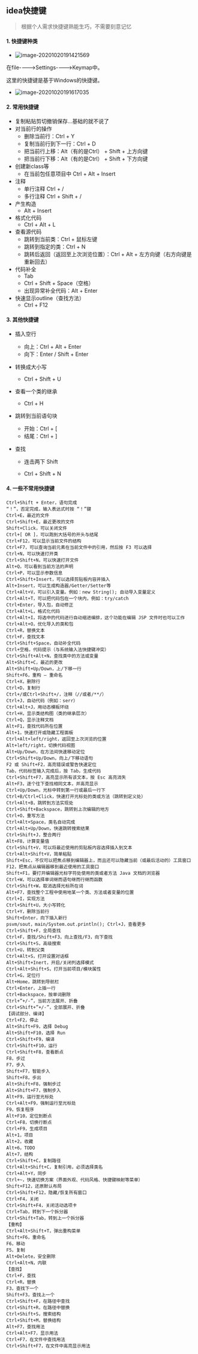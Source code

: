 ## idea快捷键

> 根据个人需求快捷键熟能生巧，不需要刻意记忆

#### 1. 快捷键种类

+ ![image-20201020191421569](C:\Users\Lenovo\AppData\Roaming\Typora\typora-user-images\image-20201020191421569.png)

在file---->Settings---->Keymap中。

这里的快捷键是基于Windows的快捷键。

+    ![image-20201020191617035](C:\Users\Lenovo\AppData\Roaming\Typora\typora-user-images\image-20201020191617035.png)

#### 2. 常用快捷键

+ 复制粘贴剪切撤销保存...基础的就不说了
+ 对当前行的操作
  + 删除当前行：Ctrl + Y
  + 复制当前行到下一行：Ctrl + D
  + 把当前行上移：Alt（有的是Ctrl） + Shift + 上方向键
  + 把当前行下移：Alt（有的是Ctrl） + Shift + 下方向键
+ 创建新class等
  + 在当前包任意项目中 Ctrl + Alt + Insert
+ 注释
  + 单行注释 Ctrl + /
  + 多行注释 Ctrl + Shift + /
+ 产生构造
  + Alt + Insert
+ 格式化代码
  + Ctrl + Alt + L
+ 查看源代码
  + 跳转到当前类：Ctrl + 鼠标左键
  + 跳转到指定的类：Ctrl + N
  + 跳转后返回（返回至上次浏览位置）：Ctrl + Alt + 左方向键（右方向键是重新回去）
+ 代码补全
  + Tab
  + Ctrl + Shift + Space（空格）
  + 出现异常补全代码：Alt + Enter
+ 快速显示outline（查找方法）
  + Ctrl + F12

#### 3. 其他快捷键

+ 插入空行

  + 向上：Ctrl + Alt + Enter
  + 向下：Enter / Shift + Enter

+ 转换成大小写

  + Ctrl + Shift + U

+ 查看一个类的继承

  + Ctrl + H

+ 跳转到当前语句块

  + 开始：Ctrl + [
  + 结尾：Ctrl + ]

+ 查找

  + 连击两下 Shift

  + Ctrl + Shift + N

#### 4. 一些不常用快捷键

    Ctrl+Shift + Enter，语句完成
    “！”，否定完成，输入表达式时按 “！”键
    Ctrl+E，最近的文件
    Ctrl+Shift+E，最近更改的文件
    Shift+Click，可以关闭文件
    Ctrl+[ OR ]，可以跑到大括号的开头与结尾
    Ctrl+F12，可以显示当前文件的结构
    Ctrl+F7，可以查询当前元素在当前文件中的引用，然后按 F3 可以选择
    Ctrl+N，可以快速打开类
    Ctrl+Shift+N，可以快速打开文件
    Alt+Q，可以看到当前方法的声明
    Ctrl+P，可以显示参数信息
    Ctrl+Shift+Insert，可以选择剪贴板内容并插入
    Alt+Insert，可以生成构造器/Getter/Setter等
    Ctrl+Alt+V，可以引入变量。例如：new String(); 自动导入变量定义
    Ctrl+Alt+T，可以把代码包在一个块内，例如：try/catch
    Ctrl+Enter，导入包，自动修正
    Ctrl+Alt+L，格式化代码
    Ctrl+Alt+I，将选中的代码进行自动缩进编排，这个功能在编辑 JSP 文件时也可以工作
    Ctrl+Alt+O，优化导入的类和包
    Ctrl+R，替换文本
    Ctrl+F，查找文本
    Ctrl+Shift+Space，自动补全代码
    Ctrl+空格，代码提示（与系统输入法快捷键冲突）
    Ctrl+Shift+Alt+N，查找类中的方法或变量
    Alt+Shift+C，最近的更改
    Alt+Shift+Up/Down，上/下移一行
    Shift+F6，重构 – 重命名
    Ctrl+X，删除行
    Ctrl+D，复制行
    Ctrl+/或Ctrl+Shift+/，注释（//或者/**/）
    Ctrl+J，自动代码（例如：serr）
    Ctrl+Alt+J，用动态模板环绕
    Ctrl+H，显示类结构图（类的继承层次）
    Ctrl+Q，显示注释文档
    Alt+F1，查找代码所在位置
    Alt+1，快速打开或隐藏工程面板
    Ctrl+Alt+left/right，返回至上次浏览的位置
    Alt+left/right，切换代码视图
    Alt+Up/Down，在方法间快速移动定位
    Ctrl+Shift+Up/Down，向上/下移动语句
    F2 或 Shift+F2，高亮错误或警告快速定位
    Tab，代码标签输入完成后，按 Tab，生成代码
    Ctrl+Shift+F7，高亮显示所有该文本，按 Esc 高亮消失
    Alt+F3，逐个往下查找相同文本，并高亮显示
    Ctrl+Up/Down，光标中转到第一行或最后一行下
    Ctrl+B/Ctrl+Click，快速打开光标处的类或方法（跳转到定义处）
    Ctrl+Alt+B，跳转到方法实现处
    Ctrl+Shift+Backspace，跳转到上次编辑的地方
    Ctrl+O，重写方法
    Ctrl+Alt+Space，类名自动完成
    Ctrl+Alt+Up/Down，快速跳转搜索结果
    Ctrl+Shift+J，整合两行
    Alt+F8，计算变量值
    Ctrl+Shift+V，可以将最近使用的剪贴板内容选择插入到文本
    Ctrl+Alt+Shift+V，简单粘贴
    Shift+Esc，不仅可以把焦点移到编辑器上，而且还可以隐藏当前（或最后活动的）工具窗口
    F12，把焦点从编辑器移到最近使用的工具窗口
    Shift+F1，要打开编辑器光标字符处使用的类或者方法 Java 文档的浏览器
    Ctrl+W，可以选择单词继而语句继而行继而函数
    Ctrl+Shift+W，取消选择光标所在词
    Alt+F7，查找整个工程中使用地某一个类、方法或者变量的位置
    Ctrl+I，实现方法
    Ctrl+Shift+U，大小写转化
    Ctrl+Y，删除当前行
    Shift+Enter，向下插入新行
    psvm/sout，main/System.out.println(); Ctrl+J，查看更多
    Ctrl+Shift+F，全局查找
    Ctrl+F，查找/Shift+F3，向上查找/F3，向下查找
    Ctrl+Shift+S，高级搜索
    Ctrl+U，转到父类
    Ctrl+Alt+S，打开设置对话框
    Alt+Shift+Inert，开启/关闭列选择模式
    Ctrl+Alt+Shift+S，打开当前项目/模块属性
    Ctrl+G，定位行
    Alt+Home，跳转到导航栏
    Ctrl+Enter，上插一行
    Ctrl+Backspace，按单词删除
    Ctrl+”+/-”，当前方法展开、折叠
    Ctrl+Shift+”+/-”，全部展开、折叠
    【调试部分、编译】
    Ctrl+F2，停止
    Alt+Shift+F9，选择 Debug
    Alt+Shift+F10，选择 Run
    Ctrl+Shift+F9，编译
    Ctrl+Shift+F10，运行
    Ctrl+Shift+F8，查看断点
    F8，步过
    F7，步入
    Shift+F7，智能步入
    Shift+F8，步出
    Alt+Shift+F8，强制步过
    Alt+Shift+F7，强制步入
    Alt+F9，运行至光标处
    Ctrl+Alt+F9，强制运行至光标处
    F9，恢复程序
    Alt+F10，定位到断点
    Ctrl+F8，切换行断点
    Ctrl+F9，生成项目
    Alt+1，项目
    Alt+2，收藏
    Alt+6，TODO
    Alt+7，结构
    Ctrl+Shift+C，复制路径
    Ctrl+Alt+Shift+C，复制引用，必须选择类名
    Ctrl+Alt+Y，同步
    Ctrl+~，快速切换方案（界面外观、代码风格、快捷键映射等菜单）
    Shift+F12，还原默认布局
    Ctrl+Shift+F12，隐藏/恢复所有窗口
    Ctrl+F4，关闭
    Ctrl+Shift+F4，关闭活动选项卡
    Ctrl+Tab，转到下一个拆分器
    Ctrl+Shift+Tab，转到上一个拆分器
    【重构】
    Ctrl+Alt+Shift+T，弹出重构菜单
    Shift+F6，重命名
    F6，移动
    F5，复制
    Alt+Delete，安全删除
    Ctrl+Alt+N，内联
    【查找】
    Ctrl+F，查找
    Ctrl+R，替换
    F3，查找下一个
    Shift+F3，查找上一个
    Ctrl+Shift+F，在路径中查找
    Ctrl+Shift+R，在路径中替换
    Ctrl+Shift+S，搜索结构
    Ctrl+Shift+M，替换结构
    Alt+F7，查找用法
    Ctrl+Alt+F7，显示用法
    Ctrl+F7，在文件中查找用法
    Ctrl+Shift+F7，在文件中高亮显示用法

